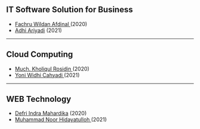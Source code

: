 ## IT Software Solution for Business

-   <a href="https://github.com/fachruwildan"> Fachru Wildan Afdinal </a> (2020)
-   <a href="https://github.com/adhiariyadi"> Adhi Ariyadi</a> (2021)

---

## Cloud Computing

-   <a href="https://github.com/kholiqulrasydin"> Much. Kholiqul Rosidin </a> (2020)
-   <a href="https://github.com/NichiNect"> Yoni Widhi Cahyadi </a> (2021)

---

## WEB Technology

-   <a href="https://github.com/defrindr"> Defri Indra Mahardika</a> (2020)
-   <a href="https://github.com/DarkLocuts"> Muhammad Noor Hidayatulloh </a> (2021)
